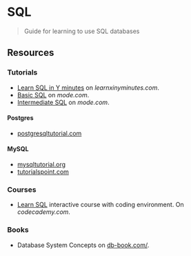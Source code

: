 # SQL
> Guide for learning to use SQL databases

## Resources

### Tutorials

 - [Learn SQL in Y minutes](https://learnxinyminutes.com/docs/sql/) on *learnxinyminutes.com*.
- [Basic SQL](https://mode.com/sql-tutorial/introduction-to-sql/) on _mode.com_.
- [Intermediate SQL](https://mode.com/sql-tutorial/sql-aggregate-functions/) on _mode.com_.

#### Postgres

- [postgresqltutorial.com](https://www.postgresqltutorial.com/)

#### MySQL

- [mysqltutorial.org](https://www.mysqltutorial.org/)
- [tutorialspoint.com](https://www.tutorialspoint.com/mysql/index.htm)


### Courses

- [Learn SQL](https://www.codecademy.com/learn/learn-sql) interactive course with coding environment. On *codecademy.com*.

### Books

- Database System Concepts on [db-book.com/](https://www.db-book.com/).
<!--stackedit_data:
eyJoaXN0b3J5IjpbLTgwODcxOTAwMF19
-->